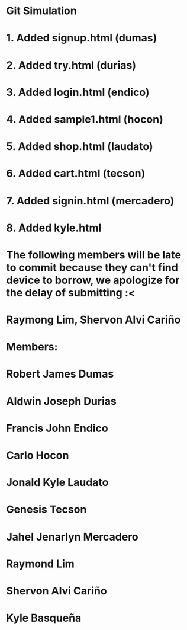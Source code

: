 # Git Simulation
# 1. Added signup.html (dumas)
# 2. Added try.html (durias)
# 3. Added login.html (endico)
# 4. Added sample1.html (hocon)
# 5. Added shop.html (laudato)
# 6. Added cart.html (tecson)
# 7. Added signin.html (mercadero)
# 8. Added kyle.html
#
# The following members will be late to commit because they can't find device to borrow, we apologize for the delay of submitting :<
# Raymong Lim, Shervon Alvi Cariño
#
# Members: 
# Robert James Dumas
# Aldwin Joseph Durias
# Francis John Endico
# Carlo Hocon
# Jonald Kyle Laudato
# Genesis Tecson
# Jahel Jenarlyn Mercadero
# Raymond Lim
# Shervon Alvi Cariño
# Kyle Basqueña
